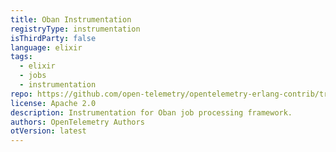 ```yaml
---
title: Oban Instrumentation
registryType: instrumentation
isThirdParty: false
language: elixir
tags:
  - elixir
  - jobs
  - instrumentation
repo: https://github.com/open-telemetry/opentelemetry-erlang-contrib/tree/main/instrumentation/opentelemetry_oban
license: Apache 2.0
description: Instrumentation for Oban job processing framework.
authors: OpenTelemetry Authors
otVersion: latest
---
```

